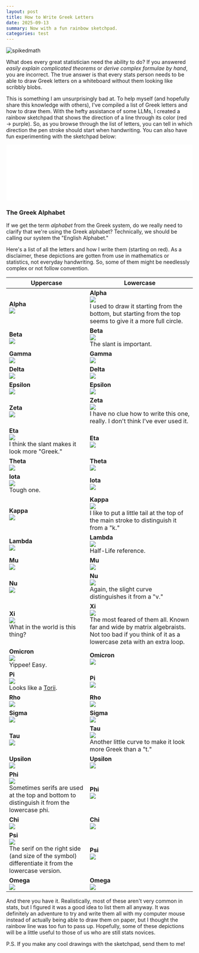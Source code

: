 ```yaml
---
layout: post
title: How to Write Greek Letters
date: 2025-09-13
summary: Now with a fun rainbow sketchpad.
categories: test
---
```


![spikedmath](/images/posts/greek-letters/spikedmath.jpg)

What does every great statistician need the ability to do? If you answered *easily explain complicated theorems* or *derive complex formulae by hand*, you are incorrect. The true answer is that every stats person needs to be able to draw Greek letters on a whiteboard without them looking like scribbly blobs.

This is something I am unsurprisingly bad at. To help myself (and hopefully share this knowledge with others), I've compiled a list of Greek letters and how to draw them. With the hefty assistance of some LLMs, I created a rainbow sketchpad that shows the direction of a line through its color (red $\rightarrow$ purple). So, as you browse through the list of letters, you can tell in which direction the pen stroke should start when handwriting. You can also have fun experimenting with the sketchpad below:

<iframe 
  id="rainbowFrame"
  src="/images/posts/greek-letters/rainbow-draw.html" 
  width="100%" 
  style="border:none; overflow:hidden;" 
  scrolling="no">
</iframe>

<script>
window.addEventListener("message", (ev) => {
  if (ev.data && ev.data.type === "resize-iframe") {
    const iframe = document.getElementById("rainbowFrame");
    if (iframe) iframe.style.height = ev.data.height + "px";
  }
});
</script>

### The Greek Alphabet

If we get the term *alphabet* from the Greek system, do we really need to clarify that we're using the Greek alphabet? Technically, we should be calling our system the "English Alphabet."

Here's a list of all the letters and how I write them (starting on red). As a disclaimer, these depictions are gotten from use in mathematics or statistics, not everyday handwriting. So, some of them might be needlessly complex or not follow convention.

| Uppercase | Lowercase |
|----------|----------|
| **Alpha**<br>![](/images/posts/greek-letters/ualpha.png)<br> | **Alpha**<br>![](/images/posts/greek-letters/lalpha.png)<br>I used to draw it starting from the bottom, but starting from the top seems to give it a more full circle. |
| **Beta**<br>![](/images/posts/greek-letters/ubeta.png)<br>| **Beta**<br>![](/images/posts/greek-letters/lbeta.png)<br>The slant is important. |
| **Gamma**<br>![](/images/posts/greek-letters/ugamma.png)<br> | **Gamma**<br>![](/images/posts/greek-letters/lgamma.png)<br> |
| **Delta**<br>![](/images/posts/greek-letters/udelta.png)<br> | **Delta**<br>![](/images/posts/greek-letters/ldelta.png)<br> |
| **Epsilon**<br>![](/images/posts/greek-letters/uepsilon.png)<br> | **Epsilon**<br>![](/images/posts/greek-letters/lepsilon.png)<br> |
| **Zeta**<br>![](/images/posts/greek-letters/uzeta.png)<br> | **Zeta**<br>![](/images/posts/greek-letters/lzeta.png)<br> I have no clue how to write this one, really. I don't think I've ever used it. |
| **Eta**<br>![](/images/posts/greek-letters/ueta.png)<br> I think the slant makes it look more "Greek." | **Eta**<br>![](/images/posts/greek-letters/leta.png)<br> |
| **Theta**<br>![](/images/posts/greek-letters/utheta.png)<br> | **Theta**<br>![](/images/posts/greek-letters/ltheta.png)<br> |
| **Iota**<br>![](/images/posts/greek-letters/uiota.png)<br> Tough one. | **Iota**<br>![](/images/posts/greek-letters/liota.png)<br> |
| **Kappa**<br>![](/images/posts/greek-letters/ukappa.png)<br> | **Kappa**<br>![](/images/posts/greek-letters/lkappa.png)<br> I like to put a little tail at the top of the main stroke to distinguish it from a "k." |
| **Lambda**<br>![](/images/posts/greek-letters/ulambda.png)<br> | **Lambda**<br>![](/images/posts/greek-letters/llambda.png)<br> Half-Life reference. |
| **Mu**<br>![](/images/posts/greek-letters/umu.png)<br> | **Mu**<br>![](/images/posts/greek-letters/lmu.png)<br> |
| **Nu**<br>![](/images/posts/greek-letters/unu.png)<br> | **Nu**<br>![](/images/posts/greek-letters/lnu.png)<br> Again, the slight curve distinguishes it from a "v." |
| **Xi**<br>![](/images/posts/greek-letters/uxi.png)<br> What in the world is this thing? | **Xi**<br>![](/images/posts/greek-letters/lxi.png)<br> The most feared of them all. Known far and wide by matrix algebraists. Not too bad if you think of it as a lowercase zeta with an extra loop. |
| **Omicron**<br>![](/images/posts/greek-letters/uomicron.png)<br> Yippee! Easy. | **Omicron**<br>![](/images/posts/greek-letters/lomicron.png)<br> |
| **Pi**<br>![](/images/posts/greek-letters/upi.png)<br> Looks like a [Torii](https://en.wikipedia.org/wiki/Torii). | **Pi**<br>![](/images/posts/greek-letters/lpi.png)<br> |
| **Rho**<br>![](/images/posts/greek-letters/urho.png)<br> | **Rho**<br>![](/images/posts/greek-letters/lrho.png)<br> |
| **Sigma**<br>![](/images/posts/greek-letters/usigma.png)<br> | **Sigma**<br>![](/images/posts/greek-letters/lsigma.png)<br> |
| **Tau**<br>![](/images/posts/greek-letters/utau.png)<br> | **Tau**<br>![](/images/posts/greek-letters/ltau.png)<br> Another little curve to make it look more Greek than a "t." |
| **Upsilon**<br>![](/images/posts/greek-letters/uupsilon.png)<br> | **Upsilon**<br>![](/images/posts/greek-letters/lupsilon.png)<br> |
| **Phi**<br>![](/images/posts/greek-letters/uphi.png)<br> Sometimes serifs are used at the top and bottom to distinguish it from the lowercase phi. | **Phi**<br>![](/images/posts/greek-letters/lphi.png)<br> |
| **Chi**<br>![](/images/posts/greek-letters/uchi.png)<br> | **Chi**<br>![](/images/posts/greek-letters/lchi.png)<br> |
| **Psi**<br>![](/images/posts/greek-letters/upsi.png)<br> The serif on the right side (and size of the symbol) differentiate it from the lowercase version. | **Psi**<br>![](/images/posts/greek-letters/lpsi.png)<br> |
| **Omega**<br>![](/images/posts/greek-letters/uomega.png)<br> | **Omega**<br>![](/images/posts/greek-letters/lomega.png)<br> |

And there you have it. Realistically, most of these aren't very common in stats, but I figured it was a good idea to list them all anyway. It was definitely an adventure to try and write them all with my computer mouse instead of actually being able to draw them on paper, but I thought the rainbow line was too fun to pass up. Hopefully, some of these depictions will be a little useful to those of us who are still stats novices.

P.S. If you make any cool drawings with the sketchpad, send them to me!